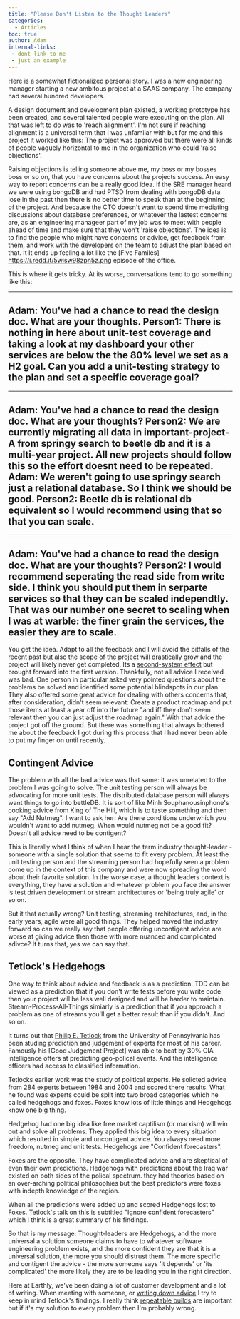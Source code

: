 ```yaml
---
title: "Please Don't Listen to the Thought Leaders"
categories:
  - Articles
toc: true
author: Adam
internal-links:
 - dont link to me
 - just an example
---
```


Here is a somewhat fictionalized personal story.  I was a new engineering manager starting a new ambitous project at a SAAS company. The company had several hundred developers. 

A design document and development plan existed, a working prototype has been created, and several talented people were executing on the plan. All that was left to do was to 'reach alignment'. I'm not sure if reaching alignment is a universal term that I was unfamilar with but for me and this project it worked like this: The project was approved but there were all kinds of people vaguely horizontal to me in the organization who could 'raise objections'. 

Raising objections is telling someone above me, my boss or my bosses boss or so on, that you have concerns about the projects success.  An easy way to report concerns can be a really good idea. If the SRE manager heard we were using bongoDB and had PTSD from dealing with bongoDB data lose in the past then there is no better time to speak than at the beginning of the project.  And because the CTO doesn't want to spend time mediating discussions about database preferences, or whatever the lastest concerns are, as an engineering manageer part of my job was to meet with people ahead of time and make sure that they won't 'raise objections'.  The idea is to find the people who might have concerns or advice, get feedback from them, and work with the developers on the team to adjust the plan based on that.  It It ends up feeling a lot like the [Five Familes] https://i.redd.it/5wisw98zpn5z.png episode of the office.

This is where it gets tricky. At its worse, conversations tend to go something like this:

---
Adam: You've had a chance to read the design doc.  What are your thoughts.
Person1: There is nothing in here about unit-test coverage and taking a look at my dashboard your other services are below the the 80% level we set as a H2 goal. Can you add a unit-testing strategy to the plan and set a specific coverage goal? 
---
---
Adam: You've had a chance to read the design doc.  What are your thoughts?
Person2: We are currently migrating all data in important-project-A from springy search to beetle db and it is a multi-year project. All new projects should follow this so the effort doesnt need to be repeated.
Adam: We weren't going to use springy search just a relational database. So I think we should be good.
Person2: Beetle db is relational db equivalent so I would recommend using that so that you can scale.
---
---
Adam: You've had a chance to read the design doc.  What are your thoughts?
Person2: I would recommend seperating the read side from write side. I think you should put them in serparte services so that they can be scaled independtly. That was our number one secret to scaling when I was at warble: the finer grain the services, the easier they are to scale.
---

You get the idea. Adapt to all the feedback and I will avoid the pitfalls of the recent past but also the scope of the project will drastically grow and the project will likely never get completed.  Its a [second-system effect](https://en.wikipedia.org/wiki/Second-system_effect) but brought forward into the first version. Thankfully, not all advice I received was bad.  One person in particular asked very pointed questions about the problems be solved and identified some potential blindspots in our plan.  They also offered some great advice for dealing with others concerns that, after consideration, didn't seem relevant: Create a product roadmap and put those items at least a year off into the future "and iff they don't seem relevant then you can just adjust the roadmap again." With that advice the project got off the ground. But there was something that always bothered me about the feedback I got during this process that I had never been able to put my finger on until recently.

## Contingent Advice

The problem with all the bad advice was that same: it was unrelated to the problem I was going to solve.  The unit testing person will always be advocating for more unit tests.  The distributed database person will always want things to go into bettleDB. It is sort of like Minh Souphanousinphone's cooking advice from King of The Hill, which is to taste something and then say "Add Nutmeg". I want to ask her: Are there conditions underwhich you wouldn't want to add nutmeg.  When would nutmeg not be a good fit?  Doesn't all advice need to be contigent?

This is literally what I think of when I hear the term industry thought-leader - someone with a single solution that seems to fit every problem. At least the unit testing person and the streaming person had hopefully seen a problem come up in the context of this company and were now spreading the word about their favorite solution.  In the worse case, a thought leaders context is everything, they have a solution and whatever problem you face the answer is test driven development or stream architectures or 'being truly agile' or so on.

But it that actually wrong? Unit testing, streaming architectures, and, in the early years, agile were all good things.  They helped moved the industry forward so can we really say that people offering uncontigent advice are worse at giving advice then those with more nuanced and complicated adivce? It turns that, yes we can say that.

## Tetlock's Hedgehogs

One way to think about advice and feedback is as a prediction.  TDD can be viewed as a prediction that if you don't write tests before you write code then your project will be less well designed and will be harder to maintain. Stream-Process-All-Things simiarly is a prediction that if you approach a problem as one of streams you'll get a better result than if you didn't. And so on.

It turns out that [Philip E. Tetlock]() from the University of Pennsylvania has been studing prediction and judgement of experts for most of his career. Famously his [Good Judgement Project] was able to beat by 30% CIA intelligence offers at predicting geo-polical events. And the intelligence officers had access to classified information.  

Tetlocks earlier work was the study of political experts. He solicted advice from 284 experts between 1984 and 2004 and scored there results. What he found was experts could be split into two broad categories which he called hedgehogs and foxes. Foxes know lots of little things and Hedgehogs know one big thing.  

Hedgehog had one big idea like free market captilism (or marxism) will win out and solve all problems. They applied this big idea to every situation which resulted in simple and uncontigent advice.  You always need more freedom, nutmeg and unit tests. Hedgehogs are "Confident forecasters".

Foxes are the opposite. They have complicated advice and are skeptical of even their own predictions.  Hedgehogs with predictions about the Iraq war existed on both sides of the polical spectrum. they had theories based on an over-arching political philosophies but the best predictors were foxes with  indepth knowledge of the region. 

When all the predictions were added up and scored Hedgehogs lost to Foxes. Tetlock's talk on this is subtitled "Ignore confident forecasters" which I think is a great summary of his findings.  

So that is my message: Thought-leaders are Hedgehogs, and the more universal a solution someone claims to have to whatever software engineering problem exists, and the more confident they are that it is a universal solution, the more you should distrust them. The more specific and contigent the advice - the more someone says 'it depends' or 'its complicated' the more likely they are to be leading you in the right direction.

Here at Earthly, we've been doing a lot of customer development and a lot of writing.  When meeting with someone, or [writing down advice](/blog/unit-vs-integration) I try to keep in mind Tetlock's findings. I really think [repeatable builds](https://earthly.dev) are important but if it's my solution to every problem then I'm probably wrong.  
